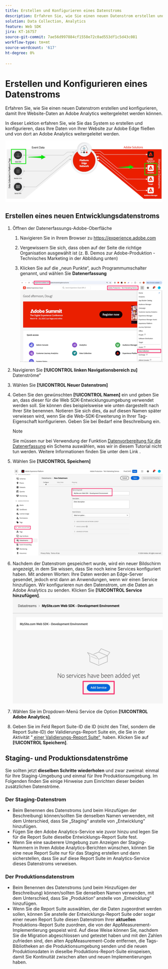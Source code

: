 ```yaml
---
title: Erstellen und Konfigurieren eines Datenstroms
description: Erfahren Sie, wie Sie einen neuen Datenstrom erstellen und konfigurieren, damit Ihre Website-Daten an Adobe Analytics weitergeleitet werden können.
solution: Data Collection, Analytics
feature: Web SDK
jira: KT-16757
source-git-commit: 7ae56d997884cf1558e72c0ad553df1c5d43c081
workflow-type: tm+mt
source-wordcount: '617'
ht-degree: 0%

---
```



# Erstellen und Konfigurieren eines Datenstroms

Erfahren Sie, wie Sie einen neuen Datenstrom erstellen und konfigurieren, damit Ihre Website-Daten an Adobe Analytics weitergeleitet werden können.

In dieser Lektion erfahren Sie, wie Sie das System so erstellen und konfigurieren, dass Ihre Daten von Ihrer Website zur Adobe Edge fließen und von dort an Adobe Analytics weitergeleitet werden.

![Architekturdiagramm](assets/architecture_diagram.jpg)

## Erstellen eines neuen Entwicklungsdatenstroms

1. Öffnen der Datenerfassungs-Adobe-Oberfläche
   1. Navigieren Sie in Ihrem Browser zu https://experience.adobe.com
   1. Vergewissern Sie sich, dass oben auf der Seite die richtige Organisation ausgewählt ist (z. B. Demos zur Adobe-Produktion - Technisches Marketing in der Abbildung unten)
   1. Klicken Sie auf die „neun Punkte“, auch Programmumschalter genannt, und wählen Sie **Datenerfassung**

      ![Zur Datenerfassung navigieren](assets/navigate-to-data-collection.jpg)

1. Navigieren Sie **[!UICONTROL linken Navigationsbereich zu]** Datenströme“
1. Wählen Sie **[!UICONTROL Neuer Datenstrom]**
1. Geben Sie den gewünschten **[!UICONTROL Namen]** ein und geben Sie an, dass dieser für die Web SDK-Entwicklungsumgebung verwendet werden soll. Sie können dies beispielsweise wie unten dargestellt nach Ihrer Site benennen. Notieren Sie sich dies, da auf diesen Namen später verwiesen wird, wenn Sie die Web-SDK-Erweiterung in Ihrer Tag-Eigenschaft konfigurieren. Geben Sie bei Bedarf eine Beschreibung ein.

   >[!NOTE]
   >
   >Sie müssen nur bei Verwendung der Funktion [Datenvorbereitung für die Datenerfassung](https://experienceleague.adobe.com/de/docs/platform-learn/data-collection/edge-network/data-prep) ein Schema auswählen, was wir in diesem Tutorial nicht tun werden. Weitere Informationen finden Sie unter dem Link .

1. Wählen Sie **[!UICONTROL Speichern]**

   ![Erstellen des Datenstroms](assets/create-new-datastream.jpg)

1. Nachdem der Datenstrom gespeichert wurde, wird ein neuer Bildschirm angezeigt, in dem Sie wissen, dass Sie noch keine Services konfiguriert haben. Mit anderen Worten: Ihre Daten werden an Edge-Server gesendet, jedoch erst dann an Anwendungen, wenn wir einen Service hinzufügen. Wir konfigurieren nun den Datenstrom, um die Daten an Adobe Analytics zu senden. Klicken Sie **[!UICONTROL Service hinzufügen]**.
   ![Service hinzufügen](assets/datastream-add-service.jpg)
1. Wählen Sie im Dropdown-Menü Service die Option **[!UICONTROL Adobe Analytics]**.
1. Geben Sie im Feld Report Suite-ID die ID (nicht den Titel, sondern die Report Suite-ID) der Validierungs-Report Suite ein, die Sie in der Aktivität &quot;[&#x200B; einer Validierungs-Report Suite“ &#x200B;](create-a-validation-report-suite.md) haben. Klicken Sie auf **[!UICONTROL Speichern]**.

## Staging- und Produktionsdatenströme

Sie sollten jetzt **dieselben Schritte wiederholen** und zwar zweimal: einmal für Ihre Staging-Umgebung und einmal für Ihre Produktionsumgebung. Im Folgenden finden Sie einige Hinweise zum Einrichten dieser beiden zusätzlichen Datenströme.

### Der Staging-Datenstrom

* Beim Benennen des Datenstroms (und beim Hinzufügen der Beschreibung) können/sollten Sie denselben Namen verwenden, mit dem Unterschied, dass Sie „Staging“ anstelle von „Entwicklung“ hinzufügen.
* Fügen Sie den Adobe Analytics-Service wie zuvor hinzu und legen Sie für die Report Suite dieselbe Entwicklungs-Report Suite fest.
* Wenn Sie eine sauberere Umgebung zum Anzeigen der Staging-Nummern in Ihren Adobe Analytics-Berichten wünschen, können Sie eine neue Report Suite nur für das Staging erstellen und dann sicherstellen, dass Sie auf diese Report Suite im Analytics-Service dieses Datenstroms verweisen.

### Der Produktionsdatenstrom

* Beim Benennen des Datenstroms (und beim Hinzufügen der Beschreibung) können/sollten Sie denselben Namen verwenden, mit dem Unterschied, dass Sie „Produktion“ anstelle von „Entwicklung“ hinzufügen.
* Wenn Sie die Report Suite auswählen, der die Daten zugeordnet werden sollen, können Sie anstelle der Entwicklungs-Report Suite oder sogar einer neuen Report Suite diesen Datenstrom Ihrer **aktuellen** Produktions-Report Suite zuordnen, die von der AppMeasurement-Implementierung gespeist wird. Auf diese Weise können Sie, nachdem Sie die Migration abgeschlossen und getestet haben und mit den Zahlen zufrieden sind, den alten AppMeasurement-Code entfernen, die Tags-Bibliotheken an die Produktionsumgebung senden und die neuen Produktionsdaten in dieselbe Produktions-Report-Suite einspeisen, damit Sie Kontinuität zwischen alten und neuen Implementierungen haben.
